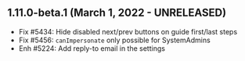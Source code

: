 1.11.0-beta.1 (March 1, 2022 - UNRELEASED)
------------------------------------------

- Fix #5434: Hide disabled next/prev buttons on guide first/last steps
- Fix #5456: `canImpersonate` only possible for SystemAdmins
- Enh #5224: Add reply-to email in the settings
